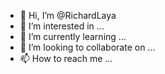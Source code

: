 - 👋 Hi, I’m @RichardLaya
- 👀 I’m interested in ...
- 🌱 I’m currently learning ...
- 💞️ I’m looking to collaborate on ...
- 📫 How to reach me ...

<!---
RichardLaya/RichardLaya is a ✨ special ✨ repository because its `README.md` (this file) appears on your GitHub profile.
You can click the Preview link to take a look at your changes.
--->
